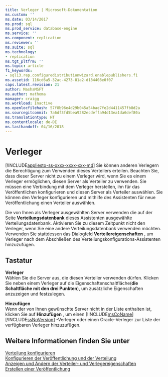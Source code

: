 ```yaml
---
title: Verleger | Microsoft-Dokumentation
ms.custom: ''
ms.date: 03/14/2017
ms.prod: sql
ms.prod_service: database-engine
ms.service: ''
ms.component: replication
ms.reviewer: ''
ms.suite: sql
ms.technology:
- replication
ms.tgt_pltfrm: ''
ms.topic: article
f1_keywords:
- sql13.rep.configuredistributionwizard.enablepublishers.f1
ms.assetid: 116cd6a5-32ac-4273-81a2-d184408e0f07
caps.latest.revision: 21
author: MashaMSFT
ms.author: mathoma
manager: craigg
ms.workload: Inactive
ms.openlocfilehash: 57f8b96e4d29b045a54bae7fe2d4411457fb8d2a
ms.sourcegitcommit: 7a6df3fd5bea9282ecdeffa94d13ea1da6def80a
ms.translationtype: HT
ms.contentlocale: de-DE
ms.lasthandoff: 04/16/2018
---
```

# <a name="publishers"></a>Verleger
[!INCLUDE[appliesto-ss-xxxx-xxxx-xxx-md](../../includes/appliesto-ss-xxxx-xxxx-xxx-md.md)]
  Sie können anderen Verlegern die Berechtigung zum Verwenden dieses Verteilers erteilen. Beachten Sie, dass dieser Server nicht zu einem Verleger wird, wenn Sie es einem Verleger ermöglichen, diesen Server als Verteiler zu verwenden. Sie müssen eine Verbindung mit dem Verleger herstellen, ihn für das Veröffentlichen konfigurieren und diesen Server als Verteiler auswählen. Sie können den Verleger konfigurieren und mithilfe des Assistenten für neue Veröffentlichung einen Verteiler auswählen.  
  
 Die von Ihnen als Verleger ausgewählten Server verwenden die auf der Seite **Verteilungsdatenbank** dieses Assistenten ausgewählte Verteilungsdatenbank. Aktivieren Sie zu diesem Zeitpunkt nicht den Verleger, wenn Sie eine andere Verteilungsdatenbank verwenden möchten. Verwenden Sie stattdessen das Dialogfeld **Verteilereigenschaften** , um Verleger nach dem Abschließen des Verteilungskonfigurations-Assistenten hinzuzufügen.  
  
## <a name="options"></a>Tastatur  
 **Verleger**  
 Wählen Sie die Server aus, die diesen Verteiler verwenden dürfen. Klicken Sie neben einem Verleger auf die Eigenschaftenschaltfläche(**die Schaltfläche mit den drei Punkten**), um zusätzliche Eigenschaften anzuzeigen und festzulegen.  
  
 **Hinzufügen**  
 Wenn der von Ihnen gewünschte Server nicht in der Liste enthalten ist, klicken Sie auf **Hinzufügen** , um einen [!INCLUDE[msCoName](../../includes/msconame-md.md)] [!INCLUDE[ssNoVersion](../../includes/ssnoversion-md.md)] -Verleger oder einen Oracle-Verleger zur Liste der verfügbaren Verleger hinzuzufügen.  
  
## <a name="see-also"></a>Weitere Informationen finden Sie unter  
 [Verteilung konfigurieren](../../relational-databases/replication/configure-distribution.md)   
 [Konfigurieren der Veröffentlichung und der Verteilung](../../relational-databases/replication/configure-publishing-and-distribution.md)   
 [Anzeigen und Ändern der Verteiler- und Verlegereigenschaften](../../relational-databases/replication/view-and-modify-distributor-and-publisher-properties.md)   
 [Erstellen einer Veröffentlichung](../../relational-databases/replication/publish/create-a-publication.md)  
  
  
